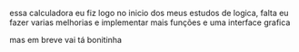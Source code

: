 essa calculadora eu fiz logo no inicio dos meus estudos de logica, falta eu fazer varias melhorias e implementar mais funções e uma interface grafica

mas em breve vai tá bonitinha 
